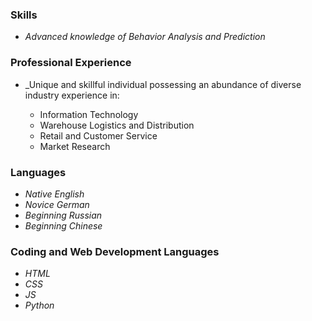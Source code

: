 ### Skills
* _Advanced knowledge of Behavior Analysis and Prediction_
### Professional Experience
* _Unique and skillful individual possessing an abundance of diverse industry experience in:

  - Information Technology
  - Warehouse Logistics and Distribution
  - Retail and Customer Service
  - Market Research
### Languages
* _Native English_
* _Novice German_
* _Beginning Russian_
* _Beginning Chinese_
### Coding and Web Development Languages
* _HTML_
* _CSS_
* _JS_
* _Python_
